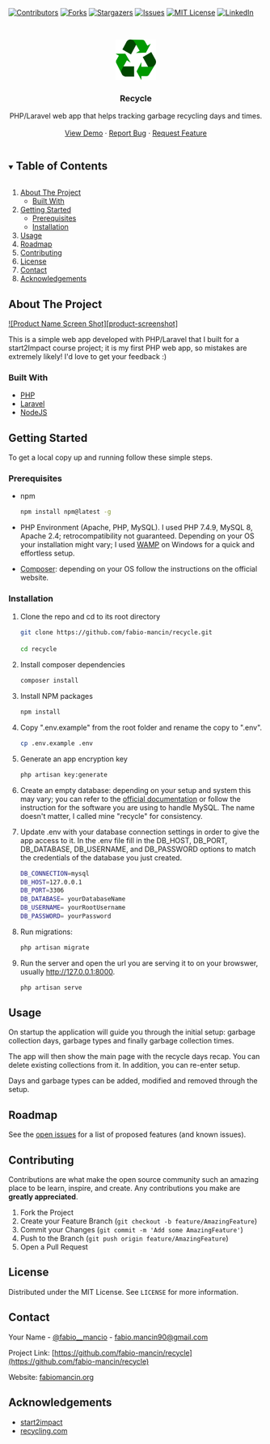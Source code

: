 [![Contributors][contributors-shield]][contributors-url]
[![Forks][forks-shield]][forks-url]
[![Stargazers][stars-shield]][stars-url]
[![Issues][issues-shield]][issues-url]
[![MIT License][license-shield]][license-url]
[![LinkedIn][linkedin-shield]][linkedin-url]

<br />
<p align="center">
  <a href="https://github.com/fabio-mancin/recycle">
    <img src="public/images/logo.png" alt="Logo" width="80" height="80">
  </a>

  <h3 align="center">Recycle</h3>

  <p align="center">
    PHP/Laravel web app that helps tracking garbage recycling days and times.
    <br />
    <br />
    <a href="https://github.com/fabio-mancin/recycle">View Demo</a>
    ·
    <a href="https://github.com/fabio-mancin/recycle/issues">Report Bug</a>
    ·
    <a href="https://github.com/fabio-mancin/recycle/issues">Request Feature</a>
  </p>
</p>

<details open="open">
  <summary><h2 style="display: inline-block">Table of Contents</h2></summary>
  <ol>
    <li>
      <a href="#about-the-project">About The Project</a>
      <ul>
        <li><a href="#built-with">Built With</a></li>
      </ul>
    </li>
    <li>
      <a href="#getting-started">Getting Started</a>
      <ul>
        <li><a href="#prerequisites">Prerequisites</a></li>
        <li><a href="#installation">Installation</a></li>
      </ul>
    </li>
    <li><a href="#usage">Usage</a></li>
    <li><a href="#roadmap">Roadmap</a></li>
    <li><a href="#contributing">Contributing</a></li>
    <li><a href="#license">License</a></li>
    <li><a href="#contact">Contact</a></li>
    <li><a href="#acknowledgements">Acknowledgements</a></li>
  </ol>
</details>

## About The Project

[![Product Name Screen Shot][product-screenshot]](https://example.com)

This is a simple web app developed with PHP/Laravel that I built for a start2Impact course project; it is my first PHP web app, so mistakes are extremely likely! I'd love to get your feedback :)


### Built With

* [PHP](https://www.php.net/)
* [Laravel](http://laravel.com/)
* [NodeJS](https://nodejs.org/en/)

## Getting Started

To get a local copy up and running follow these simple steps.

### Prerequisites

* npm
  ```sh
  npm install npm@latest -g
  ```

* PHP Environment (Apache, PHP, MySQL). I used PHP 7.4.9, MySQL 8, Apache 2.4; retrocompatibility not guaranteed. Depending on your OS your installation might vary; I used [WAMP](https://www.wampserver.com/) on Windows for a quick and effortless setup.

* [Composer](https://getcomposer.org/): depending on your OS follow the instructions on the official website.

### Installation

1. Clone the repo and cd to its root directory
   ```sh
   git clone https://github.com/fabio-mancin/recycle.git

   cd recycle
   ```
2. Install composer dependencies
   ```sh
   composer install
   ```
3. Install NPM packages
   ```sh
   npm install
   ```
5. Copy ".env.example" from the root folder and rename the copy to ".env".
   ```sh
   cp .env.example .env
   ```

6. Generate an app encryption key
   ```sh
   php artisan key:generate
   ```
7. Create an empty database: depending on your setup and system this may vary; you can refer to the [official documentation](https://dev.mysql.com/doc/refman/8.0/en/creating-database.html) or follow the instruction for the software you are using to handle MySQL. The name doesn't matter, I called mine "recycle" for consistency.

8. Update .env with your database connection settings in order to give the app access to it. In the .env file fill in the DB_HOST, DB_PORT, DB_DATABASE, DB_USERNAME, and DB_PASSWORD options to match the credentials of the database you just created.
   ```sh
   DB_CONNECTION=mysql
   DB_HOST=127.0.0.1
   DB_PORT=3306
   DB_DATABASE= yourDatabaseName
   DB_USERNAME= yourRootUsername
   DB_PASSWORD= yourPassword
   ```

9. Run migrations:
   ```sh
   php artisan migrate
   ```

10. Run the server and open the url you are serving it to on your browswer, usually http://127.0.0.1:8000.

    ```sh
    php artisan serve
    ```

<!-- USAGE EXAMPLES -->
## Usage

On startup the application will guide you through the initial setup: garbage collection days, garbage types and finally garbage collection times.

The app will then show the main page with the recycle days recap. You can delete existing collections from it. In addition, you can re-enter setup.

Days and garbage types can be added, modified and removed through the setup.

## Roadmap

See the [open issues](https://github.com/fabio-mancin/recycle/issues) for a list of proposed features (and known issues).

## Contributing

Contributions are what make the open source community such an amazing place to be learn, inspire, and create. Any contributions you make are **greatly appreciated**.

1. Fork the Project
2. Create your Feature Branch (`git checkout -b feature/AmazingFeature`)
3. Commit your Changes (`git commit -m 'Add some AmazingFeature'`)
4. Push to the Branch (`git push origin feature/AmazingFeature`)
5. Open a Pull Request

## License

Distributed under the MIT License. See `LICENSE` for more information.

## Contact

Your Name - [@fabio__mancio](https://twitter.com/fabio__mancio) - fabio.mancin90@gmail.com

Project Link: [https://github.com/fabio-mancin/recycle](https://github.com/fabio-mancin/recycle)

Website: [fabiomancin.org](https://fabiomancin.org)

## Acknowledgements

* [start2impact](start2impact.it)
* [recycling.com](https://www.recycling.com/)

[contributors-shield]: https://img.shields.io/github/contributors/fabio-mancin/repo.svg?style=for-the-badge
[contributors-url]: https://github.com/fabio-mancin/repo/graphs/contributors
[forks-shield]: https://img.shields.io/github/forks/fabio-mancin/repo.svg?style=for-the-badge
[forks-url]: https://github.com/fabio-mancin/repo/network/members
[stars-shield]: https://img.shields.io/github/stars/fabio-mancin/repo.svg?style=for-the-badge
[stars-url]: https://github.com/fabio-mancin/repo/stargazers
[issues-shield]: https://img.shields.io/github/issues/fabio-mancin/repo.svg?style=for-the-badge
[issues-url]: https://github.com/fabio-mancin/repo/issues
[license-shield]: https://img.shields.io/github/license/fabio-mancin/repo.svg?style=for-the-badge
[license-url]: https://github.com/fabio-mancin/repo/blob/master/LICENSE.txt
[linkedin-shield]: https://img.shields.io/badge/-LinkedIn-black.svg?style=for-the-badge&logo=linkedin&colorB=555
[linkedin-url]: https://linkedin.com/in/fabio-mancin
